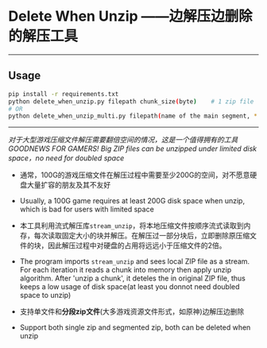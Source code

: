 # Delete When Unzip ——边解压边删除的解压工具
---
## Usage
```bash
pip install -r requirements.txt
python delete_when_unzip.py filepath chunk_size(byte)    # 1 zip file
# OR
python delete_when_unzip_multi.py filepath(name of the main segment, *.zip) chunk_size(byte)    # segmented zip files
```
---
_对于大型游戏压缩文件解压需要翻倍空间的情况，这是一个值得拥有的工具_  
_GOODNEWS FOR GAMERS! Big ZIP files can be unzipped under limited disk space，no need for doubled space_ 

* 通常，100G的游戏压缩文件在解压过程中需要至少200G的空间，对不愿意硬盘大量扩容的朋友及其不友好
* Usually, a 100G game requires at least 200G disk space when unzip, which is bad for users with limited space
  
  
* 本工具利用流式解压库`stream_unzip`，将本地压缩文件按顺序流式读取到内存，每次读取固定大小的块并解压。在解压过一部分块后，立即删除原压缩文件的块，因此解压过程中对硬盘的占用将远远小于压缩文件的2倍。

* The program imports `stream_unzip` and sees local ZIP file as a stream. For each iteration it reads a chunk into memory then apply unzip algorithm. After 'unzip a chunk', it deteles the in original ZIP file, thus keeps a low usage of disk space(at least you donnot need doubled space to unzip)
  
  
* 支持单文件和**分段zip文件**(大多游戏资源文件形式，如原神)边解压边删除

* Support both single zip and segmented zip, both can be deleted when unzip